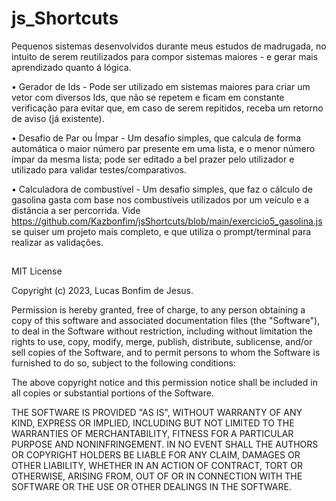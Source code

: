 # js_Shortcuts
Pequenos sistemas desenvolvidos durante meus estudos de madrugada, no intuito de serem reutilizados para compor sistemas maiores - e gerar mais aprendizado quanto á lógica.

• Gerador de Ids - Pode ser utilizado em sistemas maiores para criar um vetor com diversos Ids, que não se repetem e ficam em constante verificação para evitar que, em caso de serem repitidos, receba um retorno de aviso (já existente).

• Desafio de Par ou Ímpar - Um desafio simples, que calcula de forma automática o maior número par presente em uma lista, e o menor número ímpar da mesma lista; pode ser editado a bel prazer pelo utilizador e utilizado para validar testes/comparativos.

• Calculadora de combustível - Um desafio simples, que faz o cálculo de gasolina gasta com base nos combustíveis utilizados por um veículo e a distância a ser percorrida. Vide https://github.com/Kazbonfim/jsShortcuts/blob/main/exercicio5_gasolina.js se quiser um projeto mais completo, e que utiliza o prompt/terminal para realizar as validações.

##
MIT License

Copyright (c) 2023, Lucas Bonfim de Jesus.

Permission is hereby granted, free of charge, to any person obtaining a copy
of this software and associated documentation files (the "Software"), to deal
in the Software without restriction, including without limitation the rights
to use, copy, modify, merge, publish, distribute, sublicense, and/or sell
copies of the Software, and to permit persons to whom the Software is
furnished to do so, subject to the following conditions:

The above copyright notice and this permission notice shall be included in all
copies or substantial portions of the Software.

THE SOFTWARE IS PROVIDED "AS IS", WITHOUT WARRANTY OF ANY KIND, EXPRESS OR
IMPLIED, INCLUDING BUT NOT LIMITED TO THE WARRANTIES OF MERCHANTABILITY,
FITNESS FOR A PARTICULAR PURPOSE AND NONINFRINGEMENT. IN NO EVENT SHALL THE
AUTHORS OR COPYRIGHT HOLDERS BE LIABLE FOR ANY CLAIM, DAMAGES OR OTHER
LIABILITY, WHETHER IN AN ACTION OF CONTRACT, TORT OR OTHERWISE, ARISING FROM,
OUT OF OR IN CONNECTION WITH THE SOFTWARE OR THE USE OR OTHER DEALINGS IN THE
SOFTWARE.
